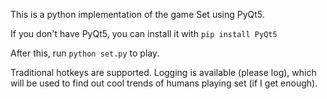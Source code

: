 This is a python implementation of the game Set using PyQt5. 

If you don't have PyQt5, you can install it with `pip install PyQt5`

After this, run `python set.py` to play.

Traditional hotkeys are supported. Logging is available (please log), which will be used to find out cool trends of humans playing set (if I get enough).
